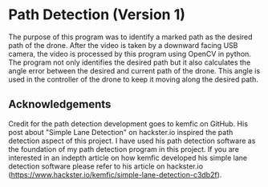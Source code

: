 # Path Detection (Version 1)

The purpose of this program was to identify a marked path as the desired path of the drone. After the video is taken by a downward facing USB camera, the video is processed by this program using OpenCV in python. The program not only identifies the desired path but it also calculates the angle error between the desired and current path of the drone. This angle is used in the controller of the drone to keep it moving along the desired path.

## Acknowledgements

Credit for the path detection development goes to kemfic on GitHub. His post about "Simple Lane Detection" on hackster.io inspired the path detection aspect of this project. I have used his path detection software as the foundation of my path detection program in this project. If you are interested in an indepth article on how kemfic developed his simple lane detection software please refer to his article on hackster.io (https://www.hackster.io/kemfic/simple-lane-detection-c3db2f).  
